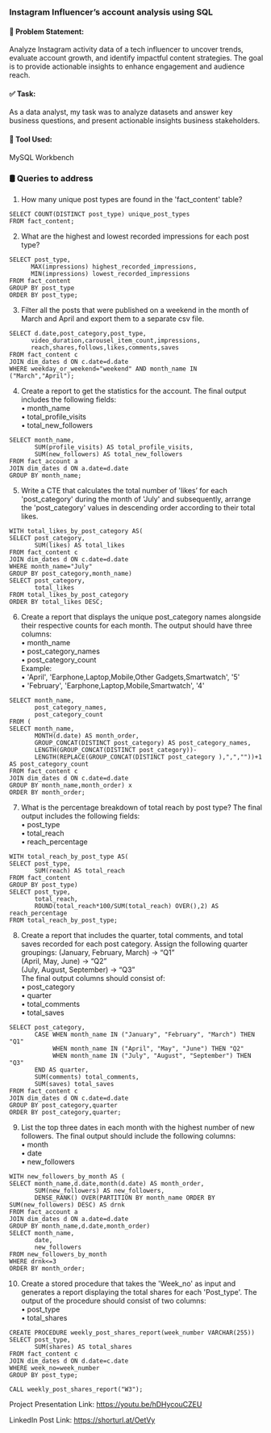 ### Instagram Influencer’s account analysis using SQL


#### 🤔 Problem Statement:

Analyze Instagram activity data of a tech influencer to uncover trends, evaluate account growth, and identify impactful content strategies. The goal is to provide actionable insights to enhance engagement and audience reach.

#### ✅ Task:
As a data analyst, my task was to analyze datasets and answer key business questions, and present actionable insights business stakeholders.

#### 🔧 Tool Used: 
MySQL Workbench<br>

### 🛢️ Queries to address

1. How many unique post types are found in the 'fact_content' table?

```
SELECT COUNT(DISTINCT post_type) unique_post_types
FROM fact_content;
```

2. What are the highest and lowest recorded impressions for each post type?
 ``` 
SELECT post_type,
       MAX(impressions) highest_recorded_impressions,
       MIN(impressions) lowest_recorded_impressions
FROM fact_content
GROUP BY post_type
ORDER BY post_type; 
 ```

3. Filter all the posts that were published on a weekend in the month of 
March and April and export them to a separate csv file.
 ``` 
SELECT d.date,post_category,post_type,
       video_duration,carousel_item_count,impressions,
       reach,shares,follows,likes,comments,saves
FROM fact_content c
JOIN dim_dates d ON c.date=d.date
WHERE weekday_or_weekend="weekend" AND month_name IN ("March","April"); 
 ```

4. Create a report to get the statistics for the account. The final output 
includes the following fields: <br>
• month_name <br>
• total_profile_visits <br>
• total_new_followers<br>

```
SELECT month_name,
       SUM(profile_visits) AS total_profile_visits,
       SUM(new_followers) AS total_new_followers
FROM fact_account a 
JOIN dim_dates d ON a.date=d.date
GROUP BY month_name;
```

5. Write a CTE that calculates the total number of 'likes’ for each 
'post_category' during the month of 'July' and subsequently, arrange the 
'post_category' values in descending order according to their total likes.

```
WITH total_likes_by_post_category AS(
SELECT post_category,
       SUM(likes) AS total_likes
FROM fact_content c 
JOIN dim_dates d ON c.date=d.date
WHERE month_name="July"
GROUP BY post_category,month_name)
SELECT post_category,
       total_likes
FROM total_likes_by_post_category
ORDER BY total_likes DESC;
```





6. Create a report that displays the unique post_category names alongside 
their respective counts for each month. The output should have three 
columns:  <br>
• month_name <br>
• post_category_names  <br>
• post_category_count <br>
Example:  
• 'April', 'Earphone,Laptop,Mobile,Other Gadgets,Smartwatch', '5' <br>
• 'February', 'Earphone,Laptop,Mobile,Smartwatch', '4'<br>

```
SELECT month_name,
       post_category_names,
       post_category_count 
FROM (
SELECT month_name,
       MONTH(d.date) AS month_order,
       GROUP_CONCAT(DISTINCT post_category) AS post_category_names,
       LENGTH(GROUP_CONCAT(DISTINCT post_category))-
       LENGTH(REPLACE(GROUP_CONCAT(DISTINCT post_category ),",",""))+1 AS post_category_count
FROM fact_content c 
JOIN dim_dates d ON c.date=d.date
GROUP BY month_name,month_order) x
ORDER BY month_order;
```


7. What is the percentage breakdown of total reach by post type?  The final 
output includes the following fields: <br>
• post_type <br>
• total_reach <br>
• reach_percentage <br>

```
WITH total_reach_by_post_type AS(
SELECT post_type,
       SUM(reach) AS total_reach
FROM fact_content
GROUP BY post_type)
SELECT post_type,
       total_reach,
       ROUND(total_reach*100/SUM(total_reach) OVER(),2) AS reach_percentage
FROM total_reach_by_post_type;
```


8. Create a report that includes the quarter, total comments, and total 
saves recorded for each post category. Assign the following quarter 
groupings: 
(January, February, March) → “Q1” <br>
(April, May, June) → “Q2” <br>
(July, August, September) → “Q3” <br>
The final output columns should consist of: <br>
• post_category <br>
• quarter <br>
• total_comments <br>
• total_saves<br>

```
SELECT post_category,
       CASE WHEN month_name IN ("January", "February", "March") THEN "Q1"
			WHEN month_name IN ("April", "May", "June") THEN "Q2"
			WHEN month_name IN ("July", "August", "September") THEN "Q3"
	   END AS quarter,
	   SUM(comments) total_comments,
	   SUM(saves) total_saves
FROM fact_content c 
JOIN dim_dates d ON c.date=d.date
GROUP BY post_category,quarter
ORDER BY post_category,quarter;
```


9. List the top three dates in each month with the highest number of new 
followers. The final output should include the following columns: <br>
• month <br>
• date <br>
• new_followers<br>

```
WITH new_followers_by_month AS (
SELECT month_name,d.date,month(d.date) AS month_order,
       SUM(new_followers) AS new_followers,
       DENSE_RANK() OVER(PARTITION BY month_name ORDER BY SUM(new_followers) DESC) AS drnk
FROM fact_account a 
JOIN dim_dates d ON a.date=d.date
GROUP BY month_name,d.date,month_order)
SELECT month_name,
       date,
       new_followers
FROM new_followers_by_month
WHERE drnk<=3
ORDER BY month_order;
```


10.  Create a stored procedure that takes the 'Week_no' as input and 
generates a report displaying the total shares for each 'Post_type'. The 
output of the procedure should consist of two columns: <br>
• post_type <br>
• total_shares<br>

```
CREATE PROCEDURE weekly_post_shares_report(week_number VARCHAR(255))
SELECT post_type,
       SUM(shares) AS total_shares
FROM fact_content c 
JOIN dim_dates d ON d.date=c.date
WHERE week_no=week_number
GROUP BY post_type;

CALL weekly_post_shares_report("W3");
```


Project Presentation Link: https://youtu.be/hDHycouCZEU

LinkedIn Post Link: https://shorturl.at/OetVy
